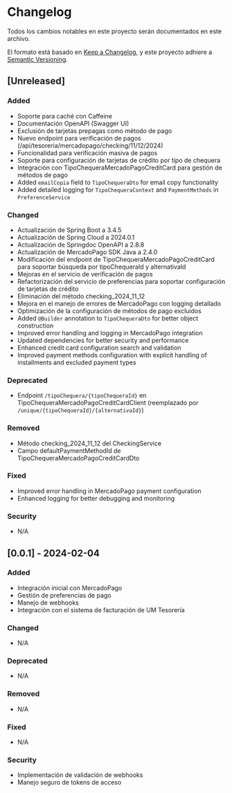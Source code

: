 # Changelog

Todos los cambios notables en este proyecto serán documentados en este archivo.

El formato está basado en [Keep a Changelog](https://keepachangelog.com/es-ES/1.0.0/),
y este proyecto adhiere a [Semantic Versioning](https://semver.org/spec/v2.0.0.html).

## [Unreleased]

### Added
- Soporte para caché con Caffeine
- Documentación OpenAPI (Swagger UI)
- Exclusión de tarjetas prepagas como método de pago
- Nuevo endpoint para verificación de pagos (/api/tesoreria/mercadopago/checking/11/12/2024)
- Funcionalidad para verificación masiva de pagos
- Soporte para configuración de tarjetas de crédito por tipo de chequera
- Integración con TipoChequeraMercadoPagoCreditCard para gestión de métodos de pago
- Added `emailCopia` field to `TipoChequeraDto` for email copy functionality
- Added detailed logging for `TipoChequeraContext` and `PaymentMethods` in `PreferenceService`

### Changed
- Actualización de Spring Boot a 3.4.5
- Actualización de Spring Cloud a 2024.0.1
- Actualización de Springdoc OpenAPI a 2.8.8
- Actualización de MercadoPago SDK Java a 2.4.0
- Modificación del endpoint de TipoChequeraMercadoPagoCreditCard para soportar búsqueda por tipoChequeraId y alternativaId
- Mejoras en el servicio de verificación de pagos
- Refactorización del servicio de preferencias para soportar configuración de tarjetas de crédito
- Eliminación del método checking_2024_11_12
- Mejora en el manejo de errores de MercadoPago con logging detallado
- Optimización de la configuración de métodos de pago excluidos
- Added `@Builder` annotation to `TipoChequeraDto` for better object construction
- Improved error handling and logging in MercadoPago integration
- Updated dependencies for better security and performance
- Enhanced credit card configuration search and validation
- Improved payment methods configuration with explicit handling of installments and excluded payment types

### Deprecated
- Endpoint `/tipoChequera/{tipoChequeraId}` en TipoChequeraMercadoPagoCreditCardClient (reemplazado por `/unique/{tipoChequeraId}/{alternativaId}`)

### Removed
- Método checking_2024_11_12 del CheckingService
- Campo defaultPaymentMethodId de TipoChequeraMercadoPagoCreditCardDto

### Fixed
- Improved error handling in MercadoPago payment configuration
- Enhanced logging for better debugging and monitoring

### Security
- N/A

## [0.0.1] - 2024-02-04

### Added
- Integración inicial con MercadoPago
- Gestión de preferencias de pago
- Manejo de webhooks
- Integración con el sistema de facturación de UM Tesorería

### Changed
- N/A

### Deprecated
- N/A

### Removed
- N/A

### Fixed
- N/A

### Security
- Implementación de validación de webhooks
- Manejo seguro de tokens de acceso 